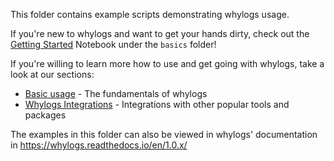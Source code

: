 This folder contains example scripts demonstrating whylogs usage.

If you're new to whylogs and want to get your hands dirty, check out the [Getting Started](./basic/Getting_Started.ipynb) Notebook under the `basics` folder!

If you're willing to learn more how to use and get going with whylogs, take a look at our sections:

- [Basic usage](./basic) - The fundamentals of whylogs
- [Whylogs Integrations](./integrations/) - Integrations with other popular tools and packages

The examples in this folder can also be viewed in whylogs' documentation in https://whylogs.readthedocs.io/en/1.0.x/
